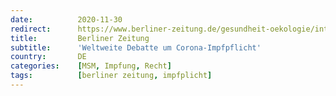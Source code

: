 ```yaml
---
date:          2020-11-30
redirect:      https://www.berliner-zeitung.de/gesundheit-oekologie/internationale-debatte-um-corona-impfpflicht-li.122038
title:         Berliner Zeitung
subtitle:      'Weltweite Debatte um Corona-Impfpflicht'
country:       DE
categories:    [MSM, Impfung, Recht]
tags:          [berliner zeitung, impfplicht]
---
```


